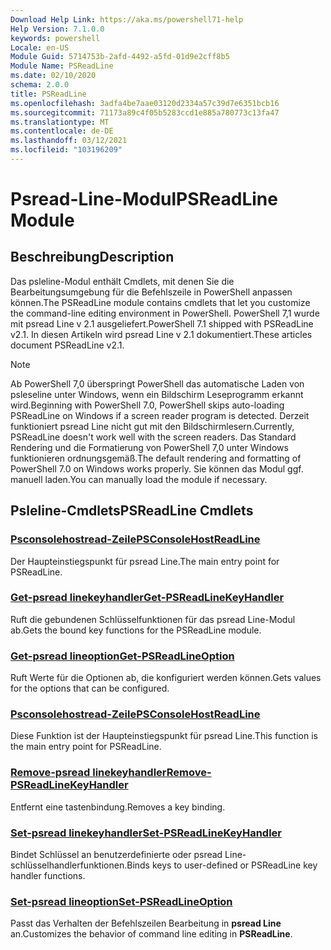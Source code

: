 ```yaml
---
Download Help Link: https://aka.ms/powershell71-help
Help Version: 7.1.0.0
keywords: powershell
Locale: en-US
Module Guid: 5714753b-2afd-4492-a5fd-01d9e2cff8b5
Module Name: PSReadLine
ms.date: 02/10/2020
schema: 2.0.0
title: PSReadLine
ms.openlocfilehash: 3adfa4be7aae03120d2334a57c39d7e6351bcb16
ms.sourcegitcommit: 71173a89c4f05b5283ccd1e885a780773c13fa47
ms.translationtype: MT
ms.contentlocale: de-DE
ms.lasthandoff: 03/12/2021
ms.locfileid: "103196209"
---
```

# <span data-ttu-id="8a831-103">Psread-Line-Modul</span><span class="sxs-lookup"><span data-stu-id="8a831-103">PSReadLine Module</span></span>

## <span data-ttu-id="8a831-104">Beschreibung</span><span class="sxs-lookup"><span data-stu-id="8a831-104">Description</span></span>

<span data-ttu-id="8a831-105">Das psleline-Modul enthält Cmdlets, mit denen Sie die Bearbeitungsumgebung für die Befehlszeile in PowerShell anpassen können.</span><span class="sxs-lookup"><span data-stu-id="8a831-105">The PSReadLine module contains cmdlets that let you customize the command-line editing environment in PowerShell.</span></span> <span data-ttu-id="8a831-106">PowerShell 7,1 wurde mit psread Line v 2.1 ausgeliefert.</span><span class="sxs-lookup"><span data-stu-id="8a831-106">PowerShell 7.1 shipped with PSReadLine v2.1.</span></span> <span data-ttu-id="8a831-107">In diesen Artikeln wird psread Line v 2.1 dokumentiert.</span><span class="sxs-lookup"><span data-stu-id="8a831-107">These articles document PSReadLine v2.1.</span></span>

> [!NOTE]
> <span data-ttu-id="8a831-108">Ab PowerShell 7,0 überspringt PowerShell das automatische Laden von psleseline unter Windows, wenn ein Bildschirm Leseprogramm erkannt wird.</span><span class="sxs-lookup"><span data-stu-id="8a831-108">Beginning with PowerShell 7.0, PowerShell skips auto-loading PSReadLine on Windows if a screen reader program is detected.</span></span> <span data-ttu-id="8a831-109">Derzeit funktioniert psread Line nicht gut mit den Bildschirmlesern.</span><span class="sxs-lookup"><span data-stu-id="8a831-109">Currently, PSReadLine doesn't work well with the screen readers.</span></span> <span data-ttu-id="8a831-110">Das Standard Rendering und die Formatierung von PowerShell 7,0 unter Windows funktionieren ordnungsgemäß.</span><span class="sxs-lookup"><span data-stu-id="8a831-110">The default rendering and formatting of PowerShell 7.0 on Windows works properly.</span></span> <span data-ttu-id="8a831-111">Sie können das Modul ggf. manuell laden.</span><span class="sxs-lookup"><span data-stu-id="8a831-111">You can manually load the module if necessary.</span></span>

## <span data-ttu-id="8a831-112">Psleline-Cmdlets</span><span class="sxs-lookup"><span data-stu-id="8a831-112">PSReadLine Cmdlets</span></span>

### [<span data-ttu-id="8a831-113">Psconsolehostread-Zeile</span><span class="sxs-lookup"><span data-stu-id="8a831-113">PSConsoleHostReadLine</span></span>](PSConsoleHostReadLine.md)
<span data-ttu-id="8a831-114">Der Haupteinstiegspunkt für psread Line.</span><span class="sxs-lookup"><span data-stu-id="8a831-114">The main entry point for PSReadLine.</span></span>

### [<span data-ttu-id="8a831-115">Get-psread linekeyhandler</span><span class="sxs-lookup"><span data-stu-id="8a831-115">Get-PSReadLineKeyHandler</span></span>](Get-PSReadLineKeyHandler.md)
<span data-ttu-id="8a831-116">Ruft die gebundenen Schlüsselfunktionen für das psread Line-Modul ab.</span><span class="sxs-lookup"><span data-stu-id="8a831-116">Gets the bound key functions for the PSReadLine module.</span></span>

### [<span data-ttu-id="8a831-117">Get-psread lineoption</span><span class="sxs-lookup"><span data-stu-id="8a831-117">Get-PSReadLineOption</span></span>](Get-PSReadLineOption.md)
<span data-ttu-id="8a831-118">Ruft Werte für die Optionen ab, die konfiguriert werden können.</span><span class="sxs-lookup"><span data-stu-id="8a831-118">Gets values for the options that can be configured.</span></span>

### [<span data-ttu-id="8a831-119">Psconsolehostread-Zeile</span><span class="sxs-lookup"><span data-stu-id="8a831-119">PSConsoleHostReadLine</span></span>](PSConsoleHostReadLine.md)
<span data-ttu-id="8a831-120">Diese Funktion ist der Haupteinstiegspunkt für psread Line.</span><span class="sxs-lookup"><span data-stu-id="8a831-120">This function is the main entry point for PSReadLine.</span></span>

### [<span data-ttu-id="8a831-121">Remove-psread linekeyhandler</span><span class="sxs-lookup"><span data-stu-id="8a831-121">Remove-PSReadLineKeyHandler</span></span>](Remove-PSReadLineKeyHandler.md)
<span data-ttu-id="8a831-122">Entfernt eine tastenbindung.</span><span class="sxs-lookup"><span data-stu-id="8a831-122">Removes a key binding.</span></span>

### [<span data-ttu-id="8a831-123">Set-psread linekeyhandler</span><span class="sxs-lookup"><span data-stu-id="8a831-123">Set-PSReadLineKeyHandler</span></span>](Set-PSReadLineKeyHandler.md)
<span data-ttu-id="8a831-124">Bindet Schlüssel an benutzerdefinierte oder psread Line-schlüsselhandlerfunktionen.</span><span class="sxs-lookup"><span data-stu-id="8a831-124">Binds keys to user-defined or PSReadLine key handler functions.</span></span>

### [<span data-ttu-id="8a831-125">Set-psread lineoption</span><span class="sxs-lookup"><span data-stu-id="8a831-125">Set-PSReadLineOption</span></span>](Set-PSReadLineOption.md)
<span data-ttu-id="8a831-126">Passt das Verhalten der Befehlszeilen Bearbeitung in **psread Line** an.</span><span class="sxs-lookup"><span data-stu-id="8a831-126">Customizes the behavior of command line editing in **PSReadLine**.</span></span>

